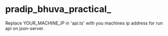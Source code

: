 # pradip_bhuva_practical_

Replace YOUR_MACHINE_IP in 'api.ts' with you machines ip address for run api on json-server.
